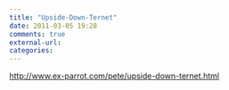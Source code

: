 ```yaml
---
title: "Upside-Down-Ternet"
date: 2011-03-05 19:28
comments: true
external-url:
categories:
---
```

<http://www.ex-parrot.com/pete/upside-down-ternet.html>
